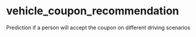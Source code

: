 # vehicle_coupon_recommendation
Prediction if a person will accept the coupon on different driving scenarios
